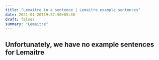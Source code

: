 ```yaml
---
title: "Lemaitre in a sentence | Lemaitre example sentences"
date: 2021-01-20T19:57:50+05:30
draft: falses
summary: "Lemaitre"
---
```

## Unfortunately, we have no example sentences for Lemaitre                 
